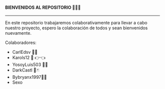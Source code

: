 #### BIENVENIDOS AL REPOSITORIO 🥳🎉🎉

------------
En este repositorio trabajaremos colaborativamente para llevar a cabo nuestro proyecto, espero la colaboración de todos y sean bienvenidos nuevamente.

Colaboradores:
- CarlEdsv 🥵🤙 
- Karols12 🥺 👉👈
- YosoyLuis503 🥶👒
- DarkCastl 🦇🃏
- Bybryanx1997🤑🛐
- Sexo
